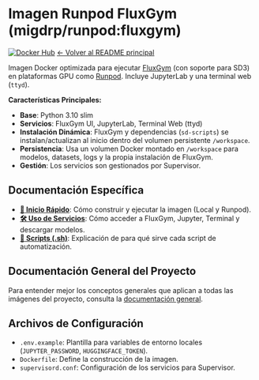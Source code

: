 # Imagen Runpod FluxGym (migdrp/runpod:fluxgym)

[![Docker Hub](https://img.shields.io/docker/v/migdrp/runpod/fluxgym?sort=semver)](https://hub.docker.com/r/migdrp/runpod)
[<- Volver al README principal](../README.md)

Imagen Docker optimizada para ejecutar [FluxGym](https://github.com/cocktailpeanut/fluxgym) (con soporte para SD3) en plataformas GPU como [Runpod](https://runpod.io). Incluye JupyterLab y una terminal web (`ttyd`).

**Características Principales:**

*   **Base**: Python 3.10 slim
*   **Servicios**: FluxGym UI, JupyterLab, Terminal Web (ttyd)
*   **Instalación Dinámica**: FluxGym y dependencias (`sd-scripts`) se instalan/actualizan al inicio dentro del volumen persistente `/workspace`.
*   **Persistencia**: Usa un volumen Docker montado en `/workspace` para modelos, datasets, logs y la propia instalación de FluxGym.
*   **Gestión**: Los servicios son gestionados por Supervisor.

## Documentación Específica

*   **[🚀 Inicio Rápido](./docs/quick_start.md)**: Cómo construir y ejecutar la imagen (Local y Runpod).
*   **[🛠️ Uso de Servicios](./docs/usage.md)**: Cómo acceder a FluxGym, Jupyter, Terminal y descargar modelos.
*   **[📜 Scripts (.sh)](./docs/scripts.md)**: Explicación de para qué sirve cada script de automatización.

## Documentación General del Proyecto

Para entender mejor los conceptos generales que aplican a todas las imágenes del proyecto, consulta la [documentación general](../docs/).

## Archivos de Configuración

*   `.env.example`: Plantilla para variables de entorno locales (`JUPYTER_PASSWORD`, `HUGGINGFACE_TOKEN`).
*   `Dockerfile`: Define la construcción de la imagen.
*   `supervisord.conf`: Configuración de los servicios para Supervisor.

